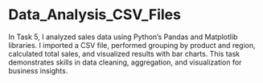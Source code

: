 # Data_Analysis_CSV_Files
In Task 5, I analyzed sales data using Python’s Pandas and Matplotlib libraries. I imported a CSV file, performed grouping by product and region, calculated total sales, and visualized results with bar charts. This task demonstrates skills in data cleaning, aggregation, and visualization for business insights.
